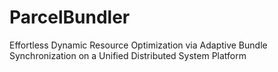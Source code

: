 # ParcelBundler
Effortless Dynamic Resource Optimization via Adaptive Bundle Synchronization on a Unified Distributed System Platform
